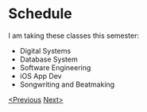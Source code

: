 # Schedule

I am taking these classes this semester:

* Digital Systems
* Database System
* Software Engineering
* iOS App Dev
* Songwriting and Beatmaking

[<Previous](Introduction.md) [Next>](Hobbies.md)
